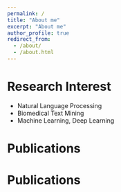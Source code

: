 ```yaml
---
permalink: /
title: "About me"
excerpt: "About me"
author_profile: true
redirect_from: 
  - /about/
  - /about.html
---
```




Research Interest
======

- Natural Language Processing
- Biomedical Text Mining
- Machine Learning, Deep Learning


Publications
======

Publications
======
